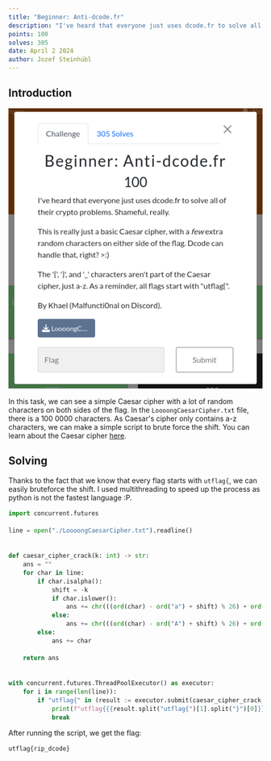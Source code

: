 ```yaml
---
title: "Beginner: Anti-dcode.fr"
description: "I've heard that everyone just uses dcode.fr to solve all of their crypto problems. Shameful, really."
points: 100
solves: 305
date: April 2 2024
author: Jozef Steinhübl
---
```


## Introduction

![task](https://raw.githubusercontent.com/GerlachSnezka/utctf/main/assets/2024-crypto-antidcodefr-task.png)

In this task, we can see a simple Caesar cipher with a lot of random characters on both sides of the flag. In the `LoooongCaesarCipher.txt` file, there is a 100 0000 characters. As Caesar's cipher only contains a-z characters, we can make a simple script to brute force the shift. You can learn about the Caesar cipher [here](https://en.wikipedia.org/wiki/Caesar_cipher).

## Solving

Thanks to the fact that we know that every flag starts with `utflag{`, we can easily bruteforce the shift. I used multithreading to speed up the process as python is not the fastest language :P.

```py
import concurrent.futures

line = open("./LoooongCaesarCipher.txt").readline()


def caesar_cipher_crack(k: int) -> str:
    ans = ""
    for char in line:
        if char.isalpha():
            shift = -k
            if char.islower():
                ans += chr(((ord(char) - ord("a") + shift) % 26) + ord("a"))
            else:
                ans += chr(((ord(char) - ord("A") + shift) % 26) + ord("A"))
        else:
            ans += char

    return ans


with concurrent.futures.ThreadPoolExecutor() as executor:
    for i in range(len(line)):
        if "utflag{" in (result := executor.submit(caesar_cipher_crack, i).result()):
            print(f"utflag{{{result.split("utflag{")[1].split("}")[0]}}}")
            break
```

After running the script, we get the flag:
```
utflag{rip_dcode}
```